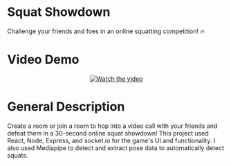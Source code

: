 # Squat Showdown 
Challenge your friends and foes in an online squatting competition! ️‍🔥

# Video Demo 
<div align="center">
  
  [![Watch the video](https://img.youtube.com/vi/mTJrxVXAJvs/0.jpg)](https://www.youtube.com/watch?v=mTJrxVXAJvs)
  
</div>

# General Description
Create a room or join a room to hop into a video call with your friends and defeat them in a 30-second online squat showdown! This project used React, Node, Express, and socket.io for the game's UI and functionality. I also used Mediapipe to detect and extract pose data to automatically detect squats.  
